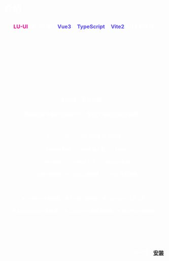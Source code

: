 # <font color="#fff"> 介绍</font>

<div align="center">

### <font color="#fff"><font color="#ff009a">LU-UI</font> 是一款 基于 <font color="#5545fb">Vue3</font> + <font color="#5545fb">TypeScript</font> + <font color="#5545fb">Vite2</font> 的 UI 组件库</font>

</div>

<div align="center">
<svg class="icon">
    <use xlink:href="#icon-vue"></use>
</svg>
</div>

<div align="center">

<br>

### <font color="#fff">不仅快！而且炫酷！</font>


### <font color="#fff">组件仍在不断开发维护中，欢迎大家的交流与使用！</font>

</div>

<br>
<div align="center">

<font color="#fff">PS：该组件库已适配 ***PC端*** 和 ***移动端*** </font>

</div>

<div align="center">

#### <font color="#fff">✅ Layout 布局、✅ Input 输入框、✅ Toast</font>
#### <font color="#fff">✅ Grid 栅格 、✅ Switch 开关、✅ Button 按钮</font> 
#### <font color="#fff">✅ Radio 单选框、✅ Dialog 对话框、✅ Tabs 导航切换</font>


<br>

#### <font color="#fff">❌ Carousel 轮播图 、❌ Picker 选择器、❌ Uploader 文件上传</font> 
#### <font color="#fff">❌ Breadcrumb 面包屑 、❌ Cascader 级联选择器、❌ Skeleton 骨架屏</font> 


</div>
<br> 


<br>

<br>
<br>

<div align="right">

### <font color="#fff">下一节：[安装](#doc/fix)</font>
</div>
